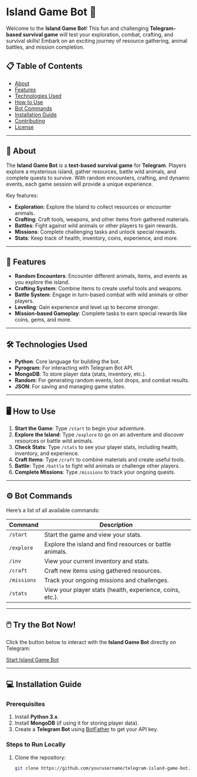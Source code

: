 # Island Game Bot 🌴

Welcome to the **Island Game Bot**! This fun and challenging **Telegram-based survival game** will test your exploration, combat, crafting, and survival skills! Embark on an exciting journey of resource gathering, animal battles, and mission completion.

## 📋 Table of Contents

- [About](#about)
- [Features](#features)
- [Technologies Used](#technologies-used)
- [How to Use](#how-to-use)
- [Bot Commands](#bot-commands)
- [Installation Guide](#installation-guide)
- [Contributing](#contributing)
- [License](#license)

---

## 📌 About

The **Island Game Bot** is a **text-based survival game** for **Telegram**. Players explore a mysterious island, gather resources, battle wild animals, and complete quests to survive. With random encounters, crafting, and dynamic events, each game session will provide a unique experience.

Key features:
- **Exploration**: Explore the island to collect resources or encounter animals.
- **Crafting**: Craft tools, weapons, and other items from gathered materials.
- **Battles**: Fight against wild animals or other players to gain rewards.
- **Missions**: Complete challenging tasks and unlock special rewards.
- **Stats**: Keep track of health, inventory, coins, experience, and more.

---

## 🚀 Features

- **Random Encounters**: Encounter different animals, items, and events as you explore the island.
- **Crafting System**: Combine items to create useful tools and weapons.
- **Battle System**: Engage in turn-based combat with wild animals or other players.
- **Leveling**: Gain experience and level up to become stronger.
- **Mission-based Gameplay**: Complete tasks to earn special rewards like coins, gems, and more.

---

## 🛠️ Technologies Used

- **Python**: Core language for building the bot.
- **Pyrogram**: For interacting with Telegram Bot API.
- **MongoDB**: To store player data (stats, inventory, etc.).
- **Random**: For generating random events, loot drops, and combat results.
- **JSON**: For saving and managing game states.

---

## 🖥️ How to Use

1. **Start the Game**: Type `/start` to begin your adventure.
2. **Explore the Island**: Type `/explore` to go on an adventure and discover resources or battle wild animals.
3. **Check Stats**: Type `/stats` to see your player stats, including health, inventory, and experience.
4. **Craft Items**: Type `/craft` to combine materials and create useful tools.
5. **Battle**: Type `/battle` to fight wild animals or challenge other players.
6. **Complete Missions**: Type `/missions` to track your ongoing quests.

---

## ⚙️ Bot Commands

Here’s a list of all available commands:

| Command        | Description                                              |
| -------------- | -------------------------------------------------------- |
| `/start`       | Start the game and view your stats.                       |
| `/explore`     | Explore the island and find resources or battle animals. |
| `/inv`         | View your current inventory and stats.                   |
| `/craft`       | Craft new items using gathered resources.                |
| `/missions`    | Track your ongoing missions and challenges.              |
| `/stats`       | View your player stats (health, experience, coins, etc.).|

---
## 🖱️ Try the Bot Now!

Click the button below to interact with the **Island Game Bot** directly on Telegram:

[Start Island Game Bot](https://t.me/IslandSurvivebot)

---

## 💻 Installation Guide

### Prerequisites

1. Install **Python 3.x**.
2. Install **MongoDB** (if using it for storing player data).
3. Create a **Telegram Bot** using [BotFather](https://core.telegram.org/bots#botfather) to get your API key.

### Steps to Run Locally

1. Clone the repository:
   ```bash
   git clone https://github.com/yourusername/telegram-island-game-bot.git
